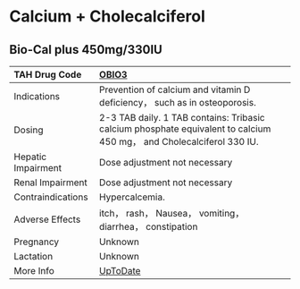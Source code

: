 # Calcium + Cholecalciferol

## Bio-Cal plus 450mg/330IU

| TAH Drug Code      | [OBIO3](https://www.tahsda.org.tw/drugs/hissearch.php?drug_code=OBIO3)                                               |
|:-------------------|:---------------------------------------------------------------------------------------------------------------------|
| Indications        | Prevention of calcium and vitamin D deficiency， such as in osteoporosis.                                            |
| Dosing             | 2-3 TAB daily. 1 TAB contains: Tribasic calcium phosphate equivalent to calcium 450 mg， and Cholecalciferol 330 IU. |
| Hepatic Impairment | Dose adjustment not necessary                                                                                        |
| Renal Impairment   | Dose adjustment not necessary                                                                                        |
| Contraindications  | Hypercalcemia.                                                                                                       |
| Adverse Effects    | itch， rash， Nausea， vomiting， diarrhea， constipation                                                            |
| Pregnancy          | Unknown                                                                                                              |
| Lactation          | Unknown                                                                                                              |
| More Info          | [UpToDate](https://www.uptodate.com/contents/calcium-and-cholecalciferol-drug-information)                           |

